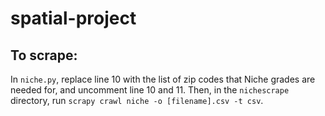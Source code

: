 # spatial-project

## To scrape:
In `niche.py`, replace line 10 with the list of zip codes that Niche grades are needed for, and uncomment line 10 and 11. Then, in the `nichescrape` directory, run `scrapy crawl niche -o [filename].csv -t csv`.
